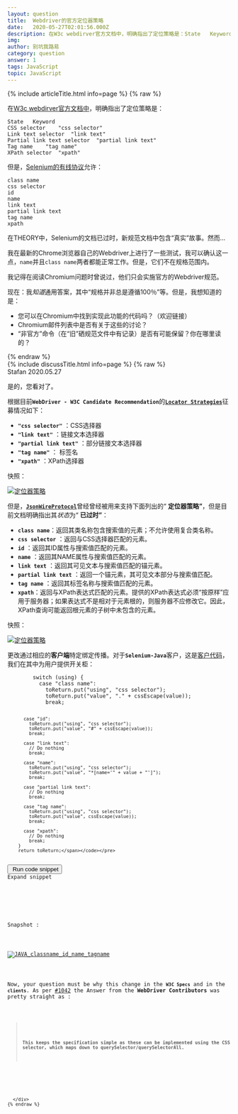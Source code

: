 ```yaml
---
layout: question
title:  Webdriver的官方定位器策略
date:   2020-05-27T02:01:56.000Z
description: 在W3c webdirver官方文档中，明确指出了定位策略是：State   KeywordCSS selector    "css selecto...
img: 
author: 别坑我路易
category: question
answer: 1
tags: JavaScript
topic: JavaScript
---
```

<div class="article-root">
  <div class="article">
    {% include articleTitle.html info=page %}
    {% raw %}
    <div class="article-content"><p><font style="vertical-align: inherit;"><font style="vertical-align: inherit;">在</font></font><a href="https://w3c.github.io/webdriver/webdriver-spec.html#locator-strategies" rel="noreferrer"><font style="vertical-align: inherit;"><font style="vertical-align: inherit;">W3c webdirver官方文档中</font></font></a><font style="vertical-align: inherit;"><font style="vertical-align: inherit;">，明确指出了定位策略是：</font></font></p>

<pre class="lang-js prettyprint prettyprinted" style=""><code><span class="typ">State</span><span class="pln">   </span><span class="typ">Keyword</span><span class="pln">
CSS selector    </span><span class="str">"css selector"</span><span class="pln">
</span><span class="typ">Link</span><span class="pln"> text selector  </span><span class="str">"link text"</span><span class="pln">
</span><span class="typ">Partial</span><span class="pln"> link text selector  </span><span class="str">"partial link text"</span><span class="pln">
</span><span class="typ">Tag</span><span class="pln"> name    </span><span class="str">"tag name"</span><span class="pln">
</span><span class="typ">XPath</span><span class="pln"> selector  </span><span class="str">"xpath"</span></code></pre>

<p><font style="vertical-align: inherit;"><font style="vertical-align: inherit;">但是，</font></font><a href="https://github.com/SeleniumHQ/selenium/wiki/JsonWireProtocol" rel="noreferrer"><font style="vertical-align: inherit;"><font style="vertical-align: inherit;">Selenium的有线协议</font></font></a><font style="vertical-align: inherit;"><font style="vertical-align: inherit;">允许：</font></font></p>

<pre class="lang-js prettyprint prettyprinted" style=""><code><span class="kwd">class</span><span class="pln"> name  
css selector
id  
name
link text
partial link text
tag name
xpath</span></code></pre>

<p><font style="vertical-align: inherit;"><font style="vertical-align: inherit;">在THEORY中，Selenium的文档已过时，新规范文档中包含“真实”故事。</font><font style="vertical-align: inherit;">然而...</font></font></p>

<p><font style="vertical-align: inherit;"><font style="vertical-align: inherit;">我在最新的Chrome浏览器自己的Webdriver上进行了一些测试，我可以确认这一点，</font></font><code>name</code><font style="vertical-align: inherit;"><font style="vertical-align: inherit;">并且</font></font><code>class name</code><font style="vertical-align: inherit;"><font style="vertical-align: inherit;">两者都能正常工作。</font><font style="vertical-align: inherit;">但是，它们不在规格范围内。</font></font></p>

<p><font style="vertical-align: inherit;"><font style="vertical-align: inherit;">我记得在阅读Chromium问题时曾说过，他们只会实施官方的Webdriver规范。</font></font></p>

<p><font style="vertical-align: inherit;"><font style="vertical-align: inherit;">现在：我</font></font><em><font style="vertical-align: inherit;"><font style="vertical-align: inherit;">知道</font></font></em><font style="vertical-align: inherit;"><font style="vertical-align: inherit;">通用答案，其中“规格并非总是遵循100％”等。但是，我想知道的是：</font></font></p>

<ul>
<li><font style="vertical-align: inherit;"><font style="vertical-align: inherit;">您可以在Chromium中找到实现此功能的代码吗？</font><font style="vertical-align: inherit;">（欢迎链接）</font></font></li>
<li><font style="vertical-align: inherit;"><font style="vertical-align: inherit;">Chromium邮件列表中是否有关于这些的讨论？</font></font></li>
<li><font style="vertical-align: inherit;"><font style="vertical-align: inherit;">“非官方”命令（在“旧”硒规范文件中有记录）是否有可能保留？</font><font style="vertical-align: inherit;">你在哪里读的？</font></font></li>
</ul></div>
    {% endraw %}
  </div>

  <div class="discuss-wrapper">
    {% include discussTitle.html info=page %}
    {% raw %}
    <div class="discuss-item">
        <div class="discuss-parent">
          <div class="discuss-meta">
            <span class="discuss-user">Stafan</span>
            <span class="discuss-time">2020.05.27</span>
          </div>
          <div class="discuss-comment"><p><font style="vertical-align: inherit;"><font style="vertical-align: inherit;">是的，您看对了。</font></font></p>

<p><font style="vertical-align: inherit;"><font style="vertical-align: inherit;">根据目前</font></font><strong><code>WebDriver - W3C Candidate Recommendation</code></strong><font style="vertical-align: inherit;"><font style="vertical-align: inherit;">的</font></font><a href="https://w3c.github.io/webdriver/webdriver-spec.html#locator-strategies" rel="noreferrer"><strong><code>Locator Strategies</code></strong></a><font style="vertical-align: inherit;"><font style="vertical-align: inherit;">征募情况如下：</font></font></p>

<ul>
<li><strong><code>"css selector"</code></strong><font style="vertical-align: inherit;"><font style="vertical-align: inherit;"> ：CSS选择器</font></font></li>
<li><strong><code>"link text"</code></strong><font style="vertical-align: inherit;"><font style="vertical-align: inherit;"> ：链接文本选择器</font></font></li>
<li><strong><code>"partial link text"</code></strong><font style="vertical-align: inherit;"><font style="vertical-align: inherit;"> ：部分链接文本选择器</font></font></li>
<li><strong><code>"tag name"</code></strong><font style="vertical-align: inherit;"><font style="vertical-align: inherit;"> ： 标签名</font></font></li>
<li><strong><code>"xpath"</code></strong><font style="vertical-align: inherit;"><font style="vertical-align: inherit;"> ：XPath选择器</font></font></li>
</ul>

<p><font style="vertical-align: inherit;"><font style="vertical-align: inherit;">快照：</font></font></p>

<p><a href="https://i.stack.imgur.com/e3kwW.png" rel="noreferrer"><img src="https://i.stack.imgur.com/e3kwW.png" alt="定位器策略"></a></p>

<p><font style="vertical-align: inherit;"><font style="vertical-align: inherit;">但是，</font></font><a href="https://github.com/SeleniumHQ/selenium/wiki/JsonWireProtocol#post-sessionsessionidelementidelement" rel="noreferrer"><strong><code>JsonWireProtocol</code></strong></a><font style="vertical-align: inherit;"><font style="vertical-align: inherit;">曾经曾经被用来支持</font><font style="vertical-align: inherit;">下面列出</font><font style="vertical-align: inherit;">的“ </font></font><strong><font style="vertical-align: inherit;"><font style="vertical-align: inherit;">定位器策略”</font></font></strong><font style="vertical-align: inherit;"><font style="vertical-align: inherit;">，但是目前文档明确指出其</font></font><em><font style="vertical-align: inherit;"><font style="vertical-align: inherit;">状态</font></font></em><font style="vertical-align: inherit;"><font style="vertical-align: inherit;">为“ </font></font><strong><font style="vertical-align: inherit;"><font style="vertical-align: inherit;">已过时”</font></font></strong><font style="vertical-align: inherit;"><font style="vertical-align: inherit;">：</font></font></p>

<ul>
<li><strong><code>class name</code></strong><font style="vertical-align: inherit;"><font style="vertical-align: inherit;">：返回其类名称包含搜索值的元素；</font><font style="vertical-align: inherit;">不允许使用复合类名称。</font></font></li>
<li><strong><code>css selector</code></strong><font style="vertical-align: inherit;"><font style="vertical-align: inherit;"> ：返回与CSS选择器匹配的元素。</font></font></li>
<li><strong><code>id</code></strong><font style="vertical-align: inherit;"><font style="vertical-align: inherit;"> ：返回其ID属性与搜索值匹配的元素。</font></font></li>
<li><strong><code>name</code></strong><font style="vertical-align: inherit;"><font style="vertical-align: inherit;"> ：返回其NAME属性与搜索值匹配的元素。</font></font></li>
<li><strong><code>link text</code></strong><font style="vertical-align: inherit;"><font style="vertical-align: inherit;"> ：返回其可见文本与搜索值匹配的锚元素。</font></font></li>
<li><strong><code>partial link text</code></strong><font style="vertical-align: inherit;"><font style="vertical-align: inherit;"> ：返回一个锚元素，其可见文本部分与搜索值匹配。</font></font></li>
<li><strong><code>tag name</code></strong><font style="vertical-align: inherit;"><font style="vertical-align: inherit;"> ：返回其标签名称与搜索值匹配的元素。</font></font></li>
<li><strong><code>xpath</code></strong><font style="vertical-align: inherit;"><font style="vertical-align: inherit;">：返回与XPath表达式匹配的元素。</font><font style="vertical-align: inherit;">提供的XPath表达式必须“按原样”应用于服务器；</font><font style="vertical-align: inherit;">如果表达式不是相对于元素根的，则服务器不应修改它。</font><font style="vertical-align: inherit;">因此，XPath查询可能返回根元素的子树中未包含的元素。</font></font></li>
</ul>

<p><font style="vertical-align: inherit;"><font style="vertical-align: inherit;">快照：</font></font></p>

<p><a href="https://i.stack.imgur.com/ftg7I.png" rel="noreferrer"><img src="https://i.stack.imgur.com/ftg7I.png" alt="定位器策略"></a></p>

<p><font style="vertical-align: inherit;"><font style="vertical-align: inherit;">更改通过相应的</font></font><strong><font style="vertical-align: inherit;"><font style="vertical-align: inherit;">客户端</font></font></strong><font style="vertical-align: inherit;"><font style="vertical-align: inherit;">特定绑定</font><font style="vertical-align: inherit;">传播</font><font style="vertical-align: inherit;">。</font><font style="vertical-align: inherit;">对于</font></font><strong><code>Selenium-Java</code></strong><font style="vertical-align: inherit;"><font style="vertical-align: inherit;">客户，这是</font></font><a href="https://github.com/SeleniumHQ/selenium/blob/13d8f8be751001d44df8e5f1797518f4fb4dec6b/java/client/src/org/openqa/selenium/remote/http/W3CHttpCommandCodec.java#L187" rel="noreferrer"><font style="vertical-align: inherit;"><font style="vertical-align: inherit;">客户代码</font></font></a><font style="vertical-align: inherit;"><font style="vertical-align: inherit;">，我们在其中为用户提供开关柜：</font></font></p>

<p></p><div class="snippet" data-lang="js" data-hide="false" data-console="true" data-babel="false">
<div class="snippet-code">
<pre class="snippet-code-html lang-html prettyprint prettyprinted" style=""><code><span class="pln">        switch (using) {
          case "class name":
            toReturn.put("using", "css selector");
            toReturn.put("value", "." + cssEscape(value));
            break;

          case "id":
            toReturn.put("using", "css selector");
            toReturn.put("value", "#" + cssEscape(value));
            break;

          case "link text":
            // Do nothing
            break;

          case "name":
            toReturn.put("using", "css selector");
            toReturn.put("value", "*[name='" + value + "']");
            break;

          case "partial link text":
            // Do nothing
            break;

          case "tag name":
            toReturn.put("using", "css selector");
            toReturn.put("value", cssEscape(value));
            break;

          case "xpath":
            // Do nothing
            break;
        }
        return toReturn;</span></code></pre>
<div class="snippet-result"><div class="snippet-ctas"><button type="button" class="s-btn s-btn__primary"><span class="icon-play-white _hover"></span><span> Run code snippet</span></button><input class="copySnippet s-btn s-btn__filled" type="button" value="Copy snippet to answer" style="display: none;"><button type="button" class="s-btn hideResults" style="display: none;">Hide results</button><div class="popout-code"><a class="snippet-expand-link">Expand snippet</a></div></div><div class="snippet-result-code" style="display: none;"><iframe name="sif1" sandbox="allow-forms allow-modals allow-scripts" class="snippet-box-edit snippet-box-result" frameborder="0"></iframe></div></div></div>
</div>
<p></p>

<p>Snapshot :</p>

<p><a href="https://i.stack.imgur.com/I1RA6.png" rel="noreferrer"><img src="https://i.stack.imgur.com/I1RA6.png" alt="JAVA_classname_id_name_tagname"></a></p>

<p>Now, your question must be why this change in the <strong><code>W3C Specs</code></strong> and in the <strong><code>clients</code></strong>. As per <a href="https://github.com/w3c/webdriver/issues/1042" rel="noreferrer">#1042</a> the Answer from the <strong>WebDriver Contributors</strong> was pretty straight as : </p>

<blockquote>
  <p><strong><code>This keeps the specification simple as these can be implemented using the CSS selector, which maps down to querySelector/querySelectorAll.</code></strong></p>
</blockquote></div>
        </div>
        
      </div>
    {% endraw %}
  </div>
<div>
